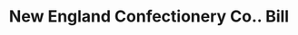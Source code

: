---
doi: 10.7916/D8W67XV6
date_other: '1919'
date_other_textual: '1919'
form: printed ephemera
genre:
- Invoices
name:
- New England Confectionery Co.
object_in_context_url: https://biggert.cul.columbia.edu/items/view/ave_biggert_00424
subject_hierarchical_geographic:
- Boston, Massachusetts, United States
subject_name:
- New England Confectionery Co.
title: New England Confectionery Co.. Bill
sort_title: New England Confectionery Co.. Bill
call_number: ave_biggert_00424
coordinates:
- 42.35805555555556,-71.06361111111111
pid: ave_biggert_00424
identifiers: ave_biggert_00424
thumbnail: https://derivativo-1.library.columbia.edu/iiif/2/ldpd:344195/full/!256,256/0/native.jpg
permalink: "/items/ave_biggert_00424/"
layout: iiif-image-page
---